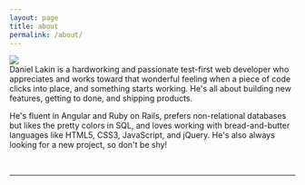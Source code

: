 ```yaml
---
layout: page
title: about
permalink: /about/
---
```


<img class="col one right rounded" src="../images/bluester.jpeg">

<br/>
Daniel Lakin is a hardworking and passionate test-first web developer who appreciates and works toward that wonderful feeling when a piece of code clicks into place, and something starts working. He's all about building new features, getting to done, and shipping products.

He's fluent in Angular and Ruby on Rails, prefers non-relational databases but likes the pretty colors in SQL, and loves working with bread-and-butter languages like HTML5, CSS3, JavaScript, and jQuery. He's also always looking for a new project, so don't be shy!


<br/>
<hr/>
<br/>
<span class="contacticon center">
	<a href="mailto:dlakin01@gmail.com"><i class="fa fa-envelope-square"></i></a>
	<a href="https://github.com/DLakin01" target="_blank"><i class="fa fa-github-square"></i></a>
	<a href="https://www.linkedin.com/in/daniellakin" target="_blank"><i class="fa fa-linkedin-square"></i></a>
	<a href="https://twitter.com/ThroughTheSands" target="_blank"><i class="fa fa-twitter-square"></i></a>
</span>
